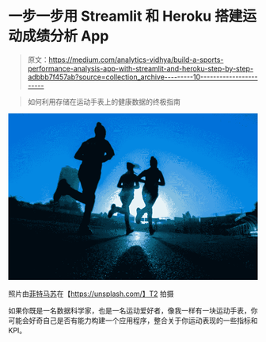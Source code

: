 # 一步一步用 Streamlit 和 Heroku 搭建运动成绩分析 App

> 原文：<https://medium.com/analytics-vidhya/build-a-sports-performance-analysis-app-with-streamlit-and-heroku-step-by-step-adbbb7f457ab?source=collection_archive---------10----------------------->

> 如何利用存储在运动手表上的健康数据的终极指南

![](img/7e0ec5ec901904bce5e5c64ca4156d30.png)

照片由[菲特马苏](https://unsplash.com/@fitmasu)在【https://unsplash.com/】T2 拍摄

如果你既是一名数据科学家，也是一名运动爱好者，像我一样有一块运动手表，你可能会好奇自己是否有能力构建一个应用程序，整合关于你运动表现的一些指标和 KPI。